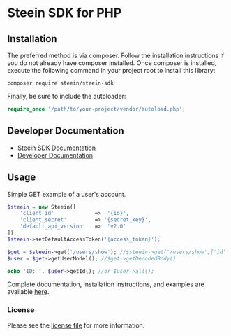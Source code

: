 # Steein SDK for PHP

## Installation

The preferred method is via composer. Follow the installation instructions if you do not already have composer installed.
Once composer is installed, execute the following command in your project root to install this library:

```
composer require steein/steein-sdk
```
Finally, be sure to include the autoloader:

```php
require_once '/path/to/your-project/vendor/autoload.php';
```


## Developer Documentation

 * [Steein SDK Documentation](https://www.steein.ru/developers/docs/php/getting_started)
 * [Developer Documentation](https://www.steein.ru/developers/docs/overview)

## Usage

Simple GET example of a user's account.

```php
$steein = new Steein([
    'client_id'             =>  '{id}',
    'client_secret'         => '{secret_key}',
    'default_api_version'   =>  'v2.0'
]);
$steein->setDefaultAccessToken('{access_token}');

$get = $steein->get('/users/show'); //$steein->get('/users/show',['id' => 1]);
$user = $get->getUserModel(); //$get->getDecodedBody()

echo 'ID: '. $user->getId(); //or $user->all();
```

Complete documentation, installation instructions, and examples are available [here](https://www.steein.ru/developers/docs/php/getting_started).

### License

Please see the [license file](https://github.com/SteeinRu/steein-sdk-php/blob/master/LICENSE) for more information.
